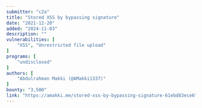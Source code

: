 ```yaml
---
submitter: "c2a"
title: "Stored XSS by bypassing signature"
date: "2021-12-20"
added: "2024-11-03"
description: ""
vulnerabilities: [
    "XSS", "Unrestricted file upload"
]
programs: [
    "undisclosed"
]
authors: [
    "Abdulrahman Makki (@AMakki1337)"
]
bounty: "3,500"
link: "https://amakki.me/stored-xss-by-bypassing-signature-61ebd83ece6"
---
```




